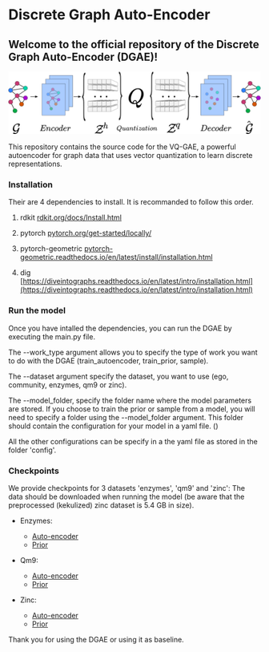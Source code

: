 # Discrete Graph Auto-Encoder

## Welcome to the official repository of the Discrete Graph Auto-Encoder (DGAE)!

![Autoencoder image](autoencoder.png)

This repository contains the source code for the VQ-GAE, a powerful autoencoder for graph data that uses vector quantization to learn discrete representations. 

### Installation

Their are 4 dependencies to install. 
It is recommanded to follow this order.

1. rdkit [rdkit.org/docs/Install.html](https://www.rdkit.org/docs/Install.html) 

2. pytorch [pytorch.org/get-started/locally/](https://pytorch.org/get-started/locally/)

3. pytorch-geometric [pytorch-geometric.readthedocs.io/en/latest/install/installation.html](https://pytorch-geometric.readthedocs.io/en/latest/install/installation.html)

4. dig [https://diveintographs.readthedocs.io/en/latest/intro/installation.html](https://diveintographs.readthedocs.io/en/latest/intro/installation.html)

### Run the model

Once you have intalled the dependencies, you can run the DGAE by executing the main.py file. 

The --work_type argument allows you to specify the type of work you want to do with the DGAE (train_autoencoder, train_prior, sample). 

The --dataset argument specify the dataset, you want to use (ego, community, enzymes, qm9 or zinc).

The --model_folder, specify the folder name where the model parameters are stored. If you choose to train the prior or sample from a model, you will need to specify a folder using the --model_folder argument. This folder should contain the configuration for your model in a yaml file. ()

All the other configurations can be specify in a the yaml file as stored in the folder 'config'. 

### Checkpoints

We provide checkpoints for 3 datasets 'enzymes', 'qm9' and 'zinc':
The data should be downloaded when running the model (be aware that the preprocessed (kekulized) zinc dataset is 5.4 GB in size).

- Enzymes:
  - [Auto-encoder](https://drive.switch.ch/index.php/s/p1aXV938SZ7IlqE)
  - [Prior](https://drive.switch.ch/index.php/s/WcAGM93PWu9JRJ7)

- Qm9:
  - [Auto-encoder](https://drive.switch.ch/index.php/s/Jhv46kx3PTlXCNe)
  - [Prior](https://drive.switch.ch/index.php/s/W2k48eUUqnHGS3J)

- Zinc:
  - [Auto-encoder](https://drive.switch.ch/index.php/s/FRBeiSUJ5B2nlde)
  - [Prior](https://drive.switch.ch/index.php/s/lFAbVFlviXUCMsC)

Thank you for using the DGAE or using it as baseline. 

